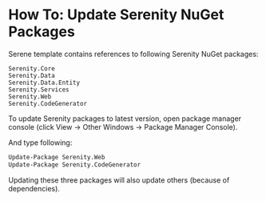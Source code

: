 # How To: Update Serenity NuGet Packages

Serene template contains references to following Serenity NuGet packages:

```
Serenity.Core
Serenity.Data
Serenity.Data.Entity
Serenity.Services
Serenity.Web
Serenity.CodeGenerator
```

To update Serenity packages to latest version, open package manager console (click View -> Other Windows -> Package Manager Console).

And type following:

```ps
Update-Package Serenity.Web
Update-Package Serenity.CodeGenerator
```

Updating these three packages will also update others (because of dependencies).